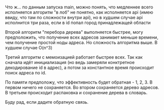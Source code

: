 Что ж... по данным запуска main, можно понять, что медленнее всего исполняется алгоритм "в лоб" не понятно, как исполняется api (имею ввиду, что там по сложности внутри api), но в худшем случае api исполнится три раза, если в id попал город принадлежащей области

Второй алгоритм "перебора дерева" выполняется быстрее, могу предположить, что получение всех адресов занимает меньше времени, чем получение простой ноды адреса. Но сложность алгоритма выше. В худшем случае O(n^3)

Третий алгоритм с мемоизацией работает быстрее всех. Так как сначала идёт инициализация (но ведь замеряли конктретное декодирование id в адрес), а потом за константное время происходит поиск адреса по id.

По памяти предположу, что эффективность будет обратная - 1, 2, 3. В первом ничего не сохраняется. Во втором сохраняется дерево адресов. В третьем происходит распаковка и сохранение дерева в словарь.

Буду рад, если дадите обратную связь.

